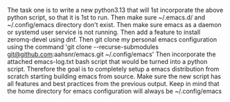 The task one is to write a new python3.13 that will 1st incorporate the above python script, so that it is 1st to run. Then make sure ~/.emacs.d/ and ~/.config/emacs directory don't exist. Then make sure emacs as a daemon or systemd user service is not running. Then add a feature to install zeromq-devel using dnf. Then git clone my personal emacs configuration using the command 'git clone --recurse-submodules git@github.com:aahsnr/emacs.git ~/.config/emacs' Then incorporate the attached emacs-log.txt bash script that would be turned into a python script. Therefore the goal is to completely setup a emacs distribution from scratch starting building emacs from source. Make sure the new script has all features and best practices from the previous output. Keep in mind that the home directory for emacs configuration will always be ~/.config/emacs
